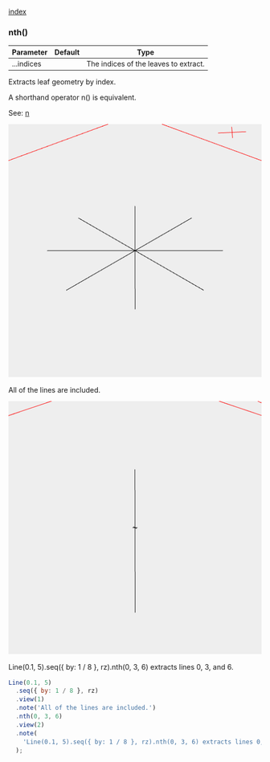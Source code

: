 [index](../../nb/api/index.md)
### nth()
Parameter|Default|Type
---|---|---
...indices||The indices of the leaves to extract.

Extracts leaf geometry by index.

A shorthand operator n() is equivalent.

See: [n](../../nb/api/n.md)

![Image](nth.md.$2_1.png)

All of the lines are included.

![Image](nth.md.$2_2.png)

Line(0.1, 5).seq({ by: 1 / 8 }, rz).nth(0, 3, 6) extracts lines 0, 3, and 6.

```JavaScript
Line(0.1, 5)
  .seq({ by: 1 / 8 }, rz)
  .view(1)
  .note('All of the lines are included.')
  .nth(0, 3, 6)
  .view(2)
  .note(
    'Line(0.1, 5).seq({ by: 1 / 8 }, rz).nth(0, 3, 6) extracts lines 0, 3, and 6.'
  );
```
